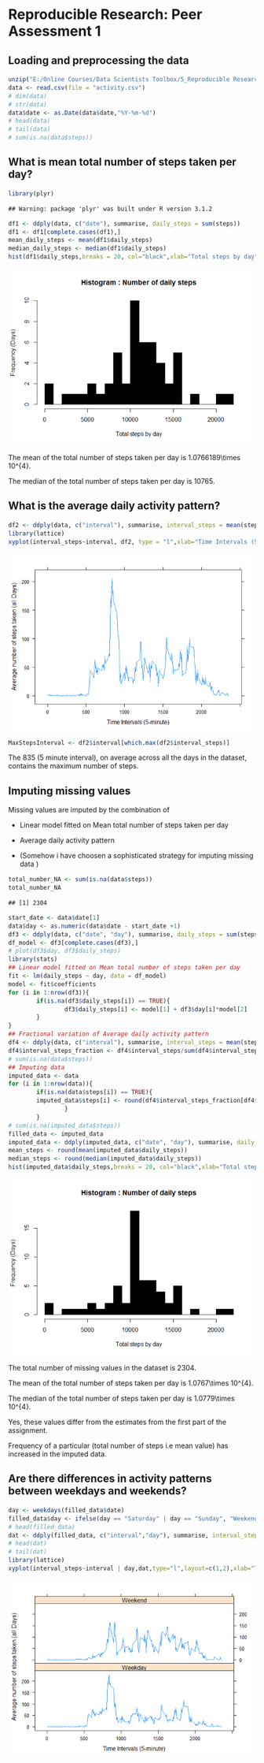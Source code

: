 # Reproducible Research: Peer Assessment 1

## Loading and preprocessing the data

```r
unzip("E:/Online Courses/Data Scientists Toolbox/5_Reproducible Research/RepData_PeerAssessment1/activity.zip")
data <- read.csv(file = "activity.csv")
# dim(data)
# str(data)
data$date <- as.Date(data$date,"%Y-%m-%d")
# head(data)
# tail(data)
# sum(is.na(data$steps))
```


## What is mean total number of steps taken per day?

```r
library(plyr)
```

```
## Warning: package 'plyr' was built under R version 3.1.2
```

```r
df1 <- ddply(data, c("date"), summarise, daily_steps = sum(steps))
df1 <- df1[complete.cases(df1),]
mean_daily_steps <- mean(df1$daily_steps)
median_daily_steps <- median(df1$daily_steps)
hist(df1$daily_steps,breaks = 20, col="black",xlab="Total steps by day",ylab="Frequency (Days)",main="Histogram : Number of daily steps")
```

![](./PA1_template_files/figure-html/unnamed-chunk-1-1.png) 

The mean of the total number of steps taken per day is 1.0766189\times 10^{4}.

The median of the total number of steps taken per day is 10765.

## What is the average daily activity pattern?

```r
df2 <- ddply(data, c("interval"), summarise, interval_steps = mean(steps, na.rm = TRUE))
library(lattice)
xyplot(interval_steps~interval, df2, type = "l",xlab="Time Intervals (5-minute)",ylab="Average number of steps taken (all Days)")
```

![](./PA1_template_files/figure-html/unnamed-chunk-2-1.png) 

```r
MaxStepsInterval <- df2$interval[which.max(df2$interval_steps)]
```

The 835 (5 minute interval), on average across all the days in the dataset, contains the maximum number of steps.

## Imputing missing values

Missing values are imputed by the combination of


* Linear model fitted on Mean total number of steps taken per day

* Average daily activity pattern 

* (Somehow i have choosen a sophisticated strategy for imputing missing data
)

```r
total_number_NA <- sum(is.na(data$steps))
total_number_NA
```

```
## [1] 2304
```

```r
start_date <- data$date[1]
data$day <- as.numeric(data$date - start_date +1)
df3 <- ddply(data, c("date", "day"), summarise, daily_steps = sum(steps))
df_model <- df3[complete.cases(df3),]
# plot(df3$day, df3$daily_steps)
library(stats)
## Linear model fitted on Mean total number of steps taken per day
fit <- lm(daily_steps ~ day, data = df_model)
model <- fit$coefficients
for (i in 1:nrow(df3)){
        if(is.na(df3$daily_steps[i]) == TRUE){
                df3$daily_steps[i] <- model[1] + df3$day[i]*model[2]
        }
}
## Fractional variation of Average daily activity pattern 
df4 <- ddply(data, c("interval"), summarise, interval_steps = mean(steps, na.rm = TRUE))
df4$interval_steps_fraction <- df4$interval_steps/sum(df4$interval_steps)
# sum(is.na(data$steps))
## Imputing data
imputed_data <- data
for (i in 1:nrow(data)){
        if(is.na(data$steps[i]) == TRUE){                            
        imputed_data$steps[i] <- round(df4$interval_steps_fraction[df4$interval == data$interval[i]]*df3$daily_steps[data$day[i]])
                }
        }
# sum(is.na(imputed_data$steps))
filled_data <- imputed_data
imputed_data <- ddply(imputed_data, c("date", "day"), summarise, daily_steps = sum(steps))
mean_steps <- round(mean(imputed_data$daily_steps))
median_steps <- round(median(imputed_data$daily_steps))
hist(imputed_data$daily_steps,breaks = 20, col="black",xlab="Total steps by day",ylab="Frequency (Days)",main="Histogram : Number of daily steps")
```

![](./PA1_template_files/figure-html/unnamed-chunk-3-1.png) 
 
 
The total number of missing values in the dataset is 2304.

The mean of the total number of steps taken per day is 1.0767\times 10^{4}.

The median of the total number of steps taken per day is 1.0779\times 10^{4}.

Yes, these values differ from the estimates from the first part of the assignment.

Frequency of a particular (total number of steps i.e mean value) has increased in the imputed data.

## Are there differences in activity patterns between weekdays and weekends?


```r
day <- weekdays(filled_data$date)
filled_data$day <- ifelse(day == "Saturday" | day == "Sunday", "Weekend", "Weekday")
# head(filled_data)
dat <- ddply(filled_data, c("interval","day"), summarise, interval_steps = round(mean(steps)))
# head(dat)
# tail(dat)
library(lattice)
xyplot(interval_steps~interval | day,dat,type="l",layout=c(1,2),xlab="Time Intervals (5-minute)",ylab="Average number of steps taken (all Days)")
```

![](./PA1_template_files/figure-html/unnamed-chunk-4-1.png) 
